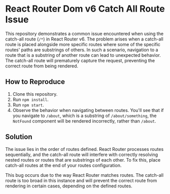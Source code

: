 # React Router Dom v6 Catch All Route Issue

This repository demonstrates a common issue encountered when using the catch-all route (`/*`) in React Router v6. The problem arises when a catch-all route is placed alongside more specific routes where some of the specific routes' paths are substrings of others. In such a scenario, navigation to a route that is a substring of another route can lead to unexpected behavior. The catch-all route will prematurely capture the request, preventing the correct route from being rendered.

## How to Reproduce

1. Clone this repository.
2. Run `npm install`.
3. Run `npm start`.
4. Observe the behavior when navigating between routes.  You'll see that if you navigate to `/about`, which is a substring of `/about/something`, the `NotFound` component will be rendered incorrectly, rather than `/about`.

## Solution

The issue lies in the order of routes defined.  React Router processes routes sequentially, and the catch-all route will interfere with correctly resolving nested routes or routes that are substrings of each other.  To fix this, place catch-all routes at the end of your routes configuration.

This bug occurs due to the way React Router matches routes. The catch-all route is too broad in this instance and will prevent the correct route from rendering in certain cases, depending on the defined routes. 